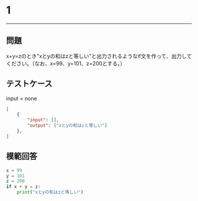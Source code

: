# 1

---
## 問題

x+y=zのとき"xとyの和はzと等しい"と出力されるようなif文を作って、出力してください。（なお、x=99、y=101、z=200とする。）

## テストケース
input = none
```json
[
	{
		"input": [],
		"output": ["xとyの和はzと等しい"]
  	},
]
```

## 模範回答
```python
x = 99
y = 101
z = 200
if x + y = z:
    print("xとyの和はzと等しい")
```